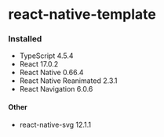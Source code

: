 # react-native-template

### Installed
- TypeScript 4.5.4
- React 17.0.2
- React Native 0.66.4
- React Native Reanimated 2.3.1
- React Navigation 6.0.6

#### Other
- react-native-svg 12.1.1